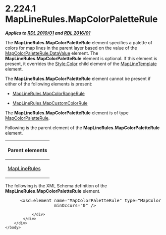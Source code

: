 <html dir="LTR" xmlns:mshelp="http://msdn.microsoft.com/mshelp" xmlns:ddue="http://ddue.schemas.microsoft.com/authoring/2003/5" xmlns:xlink="http://www.w3.org/1999/xlink" xmlns:tool="http://www.microsoft.com/tooltip">
    <head>
        <meta http-equiv="Content-Type" content="text/html; CHARSET=utf-8"></meta>
        <meta name="save" content="history"></meta>
        <title>2.224.1 MapLineRules.MapColorPaletteRule</title>
        <xml>
            <mshelp:toctitle title="2.224.1 MapLineRules.MapColorPaletteRule"></mshelp:toctitle>
            <mshelp:rltitle title="[MS-RDL]: MapLineRules.MapColorPaletteRule"></mshelp:rltitle>
            <mshelp:keyword index="A" term="7e49b27a-3c54-4557-a349-22ac742b0ead"></mshelp:keyword>
            <mshelp:attr name="DCSext.ContentType" value="open specification"></mshelp:attr>
            <mshelp:attr name="AssetID" value="7e49b27a-3c54-4557-a349-22ac742b0ead"></mshelp:attr>
            <mshelp:attr name="TopicType" value="kbRef"></mshelp:attr>
            <mshelp:attr name="DCSext.Title" value="[MS-RDL]: MapLineRules.MapColorPaletteRule" />
        </xml>
    </head>
    <body>
        <div id="header">
            <h1 class="heading">2.224.1 MapLineRules.MapColorPaletteRule</h1>
        </div>
        <div id="mainSection">
            <div id="mainBody">
                <div id="allHistory" class="saveHistory"></div>
                <div id="sectionSection0" class="section" name="collapseableSection">
                    

<p><b><i>Applies to </i></b><a href="3428e690-a348-4ec7-8a6a-8efb42d2cdee.htm"><b><i>RDL 2010/01</i></b></a><b><i>
and </i></b><a href="52ce3983-2bfc-4e72-9359-42aaf5fe4509.htm"><b><i>RDL 2016/01</i></b></a></p>

<p>The <b>MapLineRules.MapColorPaletteRule</b> element
specifies a palette of colors for map lines in the parent layer based on the
value of the <a href="280f0d27-5e51-4bb7-b9dd-395ad86860bf.htm">MapColorPaletteRule.DataValue</a>
element. The <b>MapLineRules.MapColorPaletteRule</b> element is optional. If
this element is present, it overrides the <a href="7911c883-f314-41d9-9136-02e8a26279ad.htm">Style.Color</a> child element
of the <a href="37e2d016-be53-44eb-a5ae-5a01d6400909.htm">MapLineTemplate</a>
element. </p>

<p>The <b>MapLineRules.MapColorPaletteRule</b> element cannot
be present if either of the following elements is present: </p>

<ul><li><p><span><span> 
</span></span><a href="38dc179f-555f-4f4e-bbb5-f63d45da222e.htm">MapLineRules.MapColorRangeRule</a></p>

</li><li><p><span><span> 
</span></span><a href="c147e783-55b9-4cfa-b070-b07060a043a4.htm">MapLineRules.MapCustomColorRule</a></p>

</li></ul><p>The <b>MapLineRules.MapColorPaletteRule</b> element is of
type <a href="c83dbba7-3a8d-42df-9db1-a627b4ea095e.htm">MapColorPaletteRule</a>.</p>

<p>Following is the parent element of the <b>MapLineRules.MapColorPaletteRule</b>
element.</p>

<table>
 <thead>
  <tr>
   <th>
   <p>Parent elements</p>
   </th>
  </tr>
 </thead>
 <tr>
  <td>
  <p><a href="2d572e9d-9ad9-4796-ac31-a1f7a587d78f.htm">MapLineRules</a></p>
  </td>
 </tr>
</table>

<p>The following is the XML Schema definition of the <b>MapLineRules.MapColorPaletteRule</b>
element.</p>

<dl>
<dd>
<div><pre> &lt;xsd:element name=&quot;MapColorPaletteRule&quot; type=&quot;MapColorPaletteRuleType&quot; 
              minOccurs=&quot;0&quot; /&gt;
</pre></div>
</dd></dl>


                </div>
            </div>
        </div>
    </body>
</html>